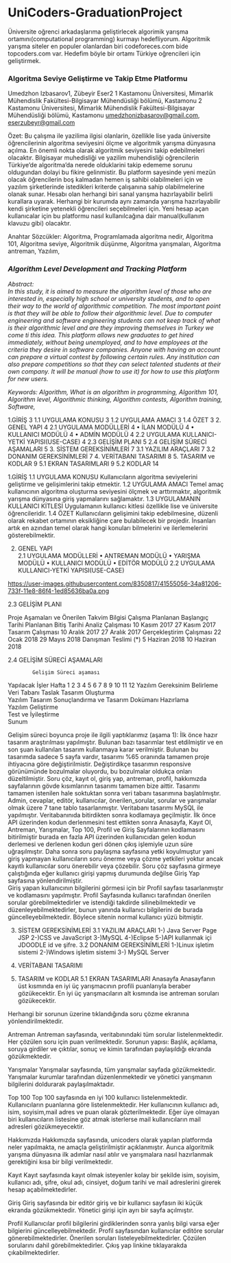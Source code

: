 # UniCoders-GraduationProject
Üniversite oğrenci arkadaşlarıma geliştirlecek algorimik yarışma ortamını(computational programming) kurmayı hedefliyorum. Algoritmik yarışma siteler en populer olanlardan biri codeforeces.com bide topcoders.com var. Hedefim böyle bir ortamı Türkiye oğrencileri için geliştirmek.

### Algoritma Seviye Geliştirme ve Takip Etme Platformu

Umedzhon Izbasarov1, Zübeyir Eser2
1 Kastamonu Üniversitesi, Mimarlık Mühendislik Fakültesi-Bilgisayar Mühendüsliği bölümü, Kastamonu
2 Kastamonu Üniversitesi, Mimarlık Mühendislik Fakültesi-Bilgisayar Mühendüsliği bölümü, Kastamonu
umedzhonizbasarov@gmail.com, eserzubeyr@gmail.com

Özet: Bu çalışma ile yazilima ilgisi olanlarin, özellikle lise yada üniversite öğrencilerinin algoritma seviyesini ölçme ve algoritmik yarışma dünyasına açılma. En önemli nokta olarak algoritmik seviyesini takip edebilmeleri olacaktır. Bilgisayar muhedisliği ve yazilim muhendisliği oğrencilerin Türkiye’de algoritma’da nerede olduklarini takip edememe sorunu oldugundan dolayi bu fikire gelinmistir. Bu platform sayesinde yeni mezün olacak öğrencilerin boş kalmadan hemen iş sahibi olabilmeleri için ve yazılım şirketlerinde istedikleri kriterde çalışanına sahip olabilmelerine olanak sunar. Hesabı olan herhangi biri sanal yarışma hazırlayabilir belirli kurallara uyarak. Herhangi bir kurumda aynı zamanda yarışma hazırlayabilir kendi şirketine yetenekli öğrencileri seçebilmeleri için. Yeni hesap açan kullanıcalar için bu platformu nasıl kullanılcağına dair manual(kullanım klavuzu gibi) olacaktır. 

Anahtar Sözcükler: Algoritma, Programlamada algoritma nedir, Algoritma 101, Algoritma seviye,  Algoritmik düşünme, Algoritma yarışmaları, Algoritma antreman, Yazılım, 

### *Algorithm Level Development and Tracking Platform*
*Abstract:  
In this study, it is aimed to measure the algorithm level of those who are interested in, especially high school or university students, and to open their way to the world of algorithmic competition. The most important point is that they will be able to follow their algorithmic level. Due to computer engineering and software engineering students can not keep track of what is their algorithmic level and are they improving themselves in Turkey we come ti this idea. This platform allows new graduates to get hired immediately, without being unemployed, and to have employees at the criteria they desire in software companies. Anyone with having an account can prepare a virtual contest by following certain rules. Any institution can also prepare competitions so that they can select talented students at their own company. It will be manual (how to use it) for how to use this platform for new users.*

*Keywords: Algorithm, What is an algorithm in programming, Algorithm 101, Algorithm level, Algorithmic thinking, Algorithm contests, Algorithm training, Software,*



1.GİRİŞ	3
1.1	UYGULAMA KONUSU	3
1.2	UYGULAMA AMACI	3
1.4	ÖZET	3
2.	GENEL YAPI	4
2.1	UYGULAMA MODÜLLERİ	4
•	İLAN MODÜLÜ	4
•	KULLANICI MODÜLÜ	4
•	ADMİN MODÜLÜ	4
2.2	UYGULAMA KULLANICI-YETKİ YAPISI(USE-CASE)	4
2.3	GELİŞİM PLANI	5
2.4	GELİŞİM SÜRECİ AŞAMALARI	5
3.	   SİSTEM GEREKSİNİMLERİ	7
3.1	YAZILIM ARAÇLARI	7
3.2	DONANIM GEREKSİNİMLERİ	7
4.	VERİTABANI TASARIMI	8
5.	TASARIM ve KODLAR	9
5.1	EKRAN TASARIMLARI	9
5.2	KODLAR	14


1.GİRİŞ
1.1	UYGULAMA KONUSU
         Kullanıcıların algoritma seviyelerini geliştirme ve gelişimlerini takip etmektir.
1.2	UYGULAMA AMACI
        Temel amaç kullanıcının algoritma oluşturma seviyesini ölçmek ve arttırmaktır, algoritmik yarışma dünyasına giriş yapmalarını sağlamaktır.
1.3	UYGULAMANIN KULLANICI KİTLESİ
        Uygulamanın kullanıcı kitlesi özellikle lise ve üniversite öğrencileridir.
1.4	ÖZET
         Kullanıcıların gelişimini takip edebilmesine, düzenli olarak rekabet ortamının eksikliğine çare bulabilecek bir projedir. İnsanları artık en azından temel olarak hangi konuları bilmelerini ve ilerlemelerini gösterebilmektir.


2.	GENEL YAPI	
2.1	UYGULAMA MODÜLLERİ
•	ANTREMAN MODÜLÜ
•	YARIŞMA MODÜLÜ
•	KULLANICI MODÜLÜ
•	EDİTÖR MODÜLÜ
2.2	UYGULAMA KULLANICI-YETKİ YAPISI(USE-CASE)

https://user-images.githubusercontent.com/8350817/41555056-34a81206-733f-11e8-86f4-1ed85636ba0a.png

2.3	GELİŞİM PLANI

Proje Aşamaları ve Önerilen Takvim Bilgisi
Çalışma	Planlanan Başlangıç Tarihi	Planlanan Bitiş Tarihi
Analiz Çalışması	10 Kasım 2017	27 Kasım 2017
Tasarım Çalışması	10 Aralık 2017	27 Aralık 2017
Gerçekleştirim Çalışması	22 Ocak 2018	29 Mayıs 2018
Danışman Teslimi (*)	5 Haziran 2018	10 Haziran 2018


2.4	GELİŞİM SÜRECİ AŞAMALARI

            Gelişim Süreci aşaması 
Yapılacak İşler	Hafta
	1	2	3	4	5	6	7	8	9	10	11	12
Yazılım Gereksinim Belirleme												
Veri Tabanı Taslak Tasarım Oluşturma												
Yazılım Tasarım Sonuçlandırma ve Tasarım Dokümanı Hazırlama											
Yazılım Geliştirme						
Test ve İyileştirme											
Sunum												




Gelişim süreci boyunca proje ile ilgili yaptıklarımız (aşama 1): 
         İlk önce hazır tasarım araştırılması yapılmıştır. Bulunan bazı tasarımlar test etdilmiştir ve en son şuan kullanılan tasarım kullanmaya karar verilmiştir. Bulunan bu tasarımda sadece 5 sayfa vardır, tasarımı %65 oranında tamamen proje ihtiyacına göre değiştirilmistir. Değiştirdikçe tasarımın responsive görünümünde bozulmalar oluyordu, bu bozulmalar oldukça onları düzeltilmiştir. Soru çöz, kayıt ol, giriş yap, antreman, profil, hakkımızda sayfalarının gövde kısımlarının tasarımı tamamen bize aittir. Tasarımı tamamen istenilen hale soktuktan sonra veri tabanı tasarımına başlatılmıştır.
          Admin, cevaplar, editör, kullanıcılar, önerilen_sorular, sorular ve yarışmalar olmak üzere 7 tane tablo tasarlanmıştır. Veritabanı tasarımı MySQL ile yapılmıştır. Veritabanınıda bitirdikten sonra kodlamaya geçilmiştir. 
          İlk önce API üzerinden kodun derlenmesini test ettikten sonra Anasayfa, Kayıt Ol, Antreman, Yarışmalar, Top 100, Profil ve Giriş Sayfalarının kodlamasını bitirilmiştir burada en fazla API üzerinden kullanıcıdan gelen kodun derlemesi ve derlenen kodun geri dönen çıkış işlemiyle uzun süre uğraşılmıştır. Daha sonra soru paylaşma sayfasına yetki koyulmuştur yani giriş yapmayan kullanıcıların soru önerme veya çözme yetkileri yoktur ancak kayıtlı kullanıcılar soru önerebilir veya çözebilir. Soru çöz sayfasına girmeye çalıştığında eğer kullanıcı girişi yapmış durumunda değilse Giriş Yap sayfasına yönlendirilmiştir.              
          Giriş yapan kullanıcının bilgilerini görmesi için bir Profil sayfası tasarlanmıştır ve kodlamasını yapılmıştır. Profil Sayfasında kullanıcı tarafından önerilen sorular görebilmektedirler ve istendiği takdirde silinebilmektedir ve düzenleyebilmektedirler, bunun yanında kullanıcı bilgilerini de burada güncelleyebilmektedir. Böylece sitenin normal kullanıcı yüzü bitmiştir.







3.	SİSTEM GEREKSİNİMLERİ
3.1	YAZILIM ARAÇLARI
1-) Java Server Page JSP
2-)CSS ve JavaScript
3-)MySQL 
4-)Eclipse
5-)API kullanmak içi JDOODLE id ve şifre.
3.2	DONANIM GEREKSİNİMLERİ
             1-)Linux işletim sistemi 
             2-)Windows işletim sistemi
             3-) MySQL Server
4.	VERİTABANI TASARIMI 
 






5.	TASARIM ve KODLAR
5.1	 EKRAN TASARIMLARI
Anasayfa
Anasayfanın üst kısmında en iyi üç yarışmacının profili puanlarıyla beraber gözükecektir. En iyi üç yarışmacıların alt kısmında ise antreman soruları gözükecektir. 

 









Herhangi bir sorunun üzerine tıklandığında soru çözme ekranına yönlendirilmektedir.
 



Antreman
Antreman sayfasında, veritabınındaki tüm sorular listelenmektedir. Her çözülen soru için puan verilmektedir. Sorunun yapısı: Başlık, açıklama, soruya girdiler ve çıktılar, sonuç ve kimin tarafından paylaşıldığı ekranda gözükmektedir.

 

Yarışmalar
Yarışmalar sayfasında, tüm yarışmalar sayfada gözükmektedir. Yarışmalar kurumlar tarafından düzenlenmektedir ve yönetici yarışmanın bilgilerini doldurarak paylaşılmaktadır.

 

Top 100
Top 100 sayfasında en iyi 100 kullanıcı listelenmektedir. Kullanıcıların puanlarına göre listelenmektedir. Her kullanıcının kullanıcı adı, isim, soyisim,mail adres ve puan olarak gözterilmektedir. Eğer üye olmayan biri kullanıcıların listesine göz atmak isterlerse mail kullanıcıların mail adresleri gözükmeyecektir.

 



 

Hakkımızda
Hakkımızda sayfasında, unicoders olarak yapılan platformda neler yapılmakta, ne amaçla geliştirilmiştir açıklanmıştır. Aurıca algoritmik yarışma dünyasına ilk adımlar nasıl atılır ve yarışmalara nasıl hazırlanmak gerektiğini kısa bir bilgi verilmektedir.

 




Kayıt
Kayıt sayfasında kayıt olmak isteyenler kolay bir şekilde isim, soyisim, kullanıcı adı, şifre, okul adı, cinsiyet, doğum tarihi ve mail adreslerini girerek hesap açabilmektedirler.

 

Giriş
Giriş sayfasında bir editör giriş ve bir kullanıcı sayfasın iki küçük ekranda gözükmektedir. Yönetici girişi için ayrı bir sayfa açılmıştır.
 
 

Profil
Kullanıcılar profil bilgilerini girdiklerinden sonra yanlış bilgi varsa eğer bilgierini güncelleyebilmektedir. Profil sayfasından kullanıcılar editöre sorular gönerebilmektedirler. Önerilen soruları listeleyebilmektedirler. Çözülen sorularını dahil görebilmektedirler. Çıkış yap linkine tıklayarakda çıkabilmektedirler.

 


